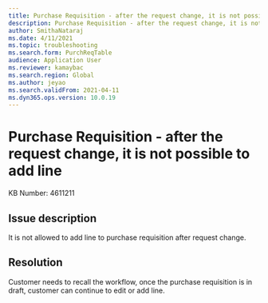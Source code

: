 ```yaml
---
title: Purchase Requisition - after the request change, it is not possible to add line
description: Purchase Requisition - after the request change, it is not possible to add line
author: SmithaNataraj
ms.date: 4/11/2021
ms.topic: troubleshooting
ms.search.form: PurchReqTable
audience: Application User
ms.reviewer: kamaybac
ms.search.region: Global
ms.author: jeyao
ms.search.validFrom: 2021-04-11
ms.dyn365.ops.version: 10.0.19
---
```

<!-- KFM: The context of this topic is not clear. Please revise and clarify. -->
# Purchase Requisition - after the request change, it is not possible to add line

KB Number: 4611211

## Issue description

It is not allowed to add line to purchase requisition after request change.

## Resolution

Customer needs to recall the workflow, once the purchase requisition is in draft, customer can continue to edit or add line.
